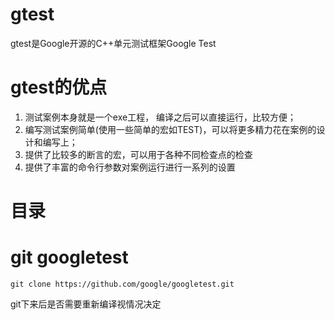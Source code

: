 # gtest
gtest是Google开源的C++单元测试框架Google Test

# gtest的优点
1. 测试案例本身就是一个exe工程， 编译之后可以直接运行，比较方便；
2. 编写测试案例简单(使用一些简单的宏如TEST)，可以将更多精力花在案例的设计和编写上；
3. 提供了比较多的断言的宏，可以用于各种不同检查点的检查
4. 提供了丰富的命令行参数对案例运行进行一系列的设置

# 目录

# git googletest
```
git clone https://github.com/google/googletest.git
```
git下来后是否需要重新编译视情况决定
